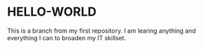 # HELLO-WORLD
This is a branch from my first repository.
I am learing anything and everything I can to broaden my IT skillset.

